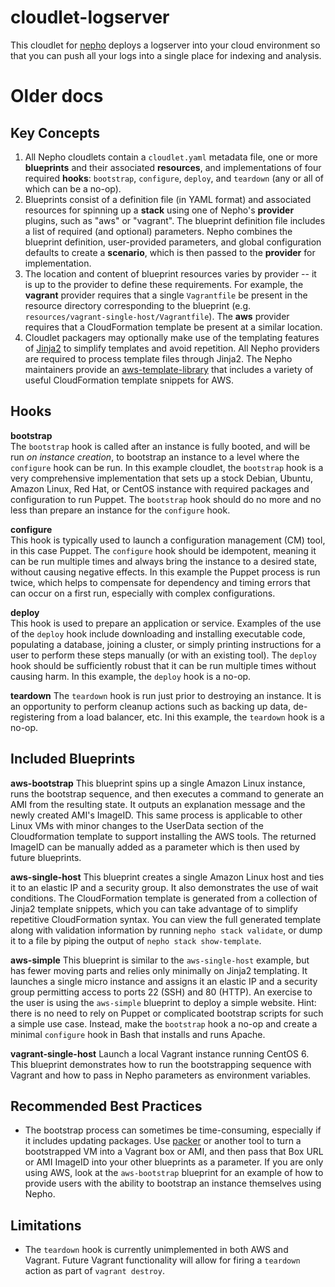 cloudlet-logserver
=================

This cloudlet for [nepho](http://github.com/huit/nepho) deploys a logserver into your cloud environment so that 
you can push all your logs into a single place for indexing and analysis.


Older docs
==========

Key Concepts
------------
1. All Nepho cloudlets contain a `cloudlet.yaml` metadata file, one or more **blueprints** and their associated **resources**, and implementations of four required **hooks**: `bootstrap`, `configure`, `deploy`, and `teardown` (any or all of which can be a no-op).
2. Blueprints consist of a definition file (in YAML format) and associated resources for spinning up a **stack** using one of Nepho's **provider** plugins, such as "aws" or "vagrant".  The blueprint definition file includes a list of required (and optional) parameters.  Nepho combines the blueprint definition, user-provided parameters, and global configuration defaults to create a **scenario**, which is then passed to the **provider** for implementation.
3. The location and content of blueprint resources varies by provider -- it is up to the provider to define these requirements.  For example, the **vagrant** provider requires that a single `Vagrantfile` be present in the resource directory corresponding to the blueprint (e.g. `resources/vagrant-single-host/Vagrantfile`).  The **aws** provider requires that a CloudFormation template be present at a similar location.
4. Cloudlet packagers may optionally make use of the templating features of [Jinja2](http://jinja.pocoo.org/docs/) to simplify templates and avoid repetition.  All Nepho providers are required to process template files through Jinja2.  The Nepho maintainers provide an [aws-template-library](https://github.com/cloudlets/aws-template-library/) that includes a variety of useful CloudFormation template snippets for AWS.

Hooks
-----
**bootstrap**  
The `bootstrap` hook is called after an instance is fully booted, and will be run _on instance creation_, to bootstrap an instance to a level where the `configure` hook can be run.  In this example cloudlet, the `bootstrap` hook is a very comprehensive implementation that sets up a stock Debian, Ubuntu, Amazon Linux, Red Hat, or CentOS instance with required packages and configuration to run Puppet.  The `bootstrap` hook should do no more and no less than prepare an instance for the `configure` hook.

**configure**  
This hook is typically used to launch a configuration management (CM) tool, in this case Puppet.  The `configure` hook should be idempotent, meaning it can be run multiple times and always bring the instance to a desired state, without causing negative effects.  In this example the Puppet process is run twice, which helps to compensate for dependency and timing errors that can occur on a first run, especially with complex configurations.

**deploy**  
This hook is used to prepare an application or service. Examples of the use of the `deploy` hook include downloading and installing executable code, populating a database, joining a cluster, or simply printing instructions for a user to perform these steps manually (or with an existing tool).  The `deploy` hook should be sufficiently robust that it can be run multiple times without causing harm.  In this example, the `deploy` hook is a no-op.

**teardown**
The `teardown` hook is run just prior to destroying an instance.  It is an opportunity to perform cleanup actions such as backing up data, de-registering from a load balancer, etc.  Ini this example, the `teardown` hook is a no-op.

Included Blueprints
-------------------
**aws-bootstrap**
This blueprint spins up a single Amazon Linux instance, runs the bootstrap sequence, and then executes a command to generate an AMI from the resulting state.  It outputs an explanation message and the newly created AMI's ImageID.  This same process is applicable to other Linux VMs with minor changes to the UserData section of the Cloudformation template to support installing the AWS tools.  The returned ImageID can be manually added as a parameter which is then used by future blueprints.

**aws-single-host**
This blueprint creates a single Amazon Linux host and ties it to an elastic IP and a security group.  It also demonstrates the use of wait conditions.  The CloudFormation template is generated from a collection of Jinja2 template snippets, which you can take advantage of to simplify repetitive CloudFormation syntax.  You can view the full generated template along with validation information by running `nepho stack validate`, or dump it to a file by piping the output of `nepho stack show-template`.

**aws-simple**
This blueprint is similar to the `aws-single-host` example, but has fewer moving parts and relies only minimally on Jinja2 templating.  It launches a single micro instance and assigns it an elastic IP and a security group permitting access to ports 22 (SSH) and 80 (HTTP).  An exercise to the user is using the `aws-simple` blueprint to deploy a simple website.  Hint: there is no need to rely on Puppet or complicated bootstrap scripts for such a simple use case.  Instead, make the `bootstrap` hook a no-op and create a minimal `configure` hook in Bash that installs and runs Apache.

**vagrant-single-host**
Launch a local Vagrant instance running CentOS 6.  This blueprint demonstrates how to run the bootstrapping sequence with Vagrant and how to pass in Nepho parameters as environment variables.

Recommended Best Practices
--------------------------
- The bootstrap process can sometimes be time-consuming, especially if it includes updating packages. Use [packer](http://www.packer.io/) or another tool to turn a bootstrapped VM into a Vagrant box or AMI, and then pass that Box URL or AMI ImageID into your other blueprints as a parameter. If you are only using AWS, look at the `aws-bootstrap` blueprint for an example of how to provide users with the ability to bootstrap an instance themselves using Nepho.

Limitations
-----------
- The `teardown` hook is currently unimplemented in both AWS and Vagrant. Future Vagrant functionality will allow for firing a `teardown` action as part of `vagrant destroy`.
